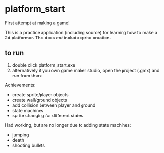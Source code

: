 # platform_start
First attempt at making a game!

This is a practice application (including source) for learning how to make a 2d platformer. This does *not* include sprite creation.

## to run
1. double click platform_start.exe
2. alternatively if you own game maker studio, open the project (.gmx) and run from there

Achievements:
* create sprite/player objects
* create wall/ground objects
* add collision between player and ground
* state machines
* sprite changing for different states

Had working, but are no longer due to adding state machines:
* jumping
* death
* shooting bullets
